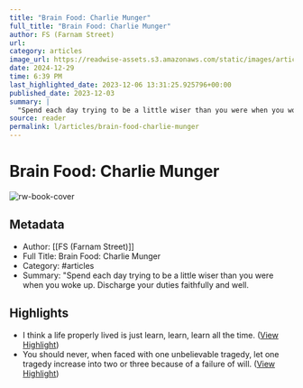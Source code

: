 ```yaml
---
title: "Brain Food: Charlie Munger"
full_title: "Brain Food: Charlie Munger"
author: FS (Farnam Street)
url: 
category: articles
image_url: https://readwise-assets.s3.amazonaws.com/static/images/article3.5c705a01b476.png
date: 2024-12-29
time: 6:39 PM
last_highlighted_date: 2023-12-06 13:31:25.925796+00:00
published_date: 2023-12-03
summary: |
  "Spend each day trying to be a little wiser than you were when you woke up. Discharge your duties faithfully and well.
source: reader
permalink: l/articles/brain-food-charlie-munger
---
```

# Brain Food: Charlie Munger

![rw-book-cover](https://readwise-assets.s3.amazonaws.com/static/images/article3.5c705a01b476.png)

## Metadata
- Author: [[FS (Farnam Street)]]
- Full Title: Brain Food: Charlie Munger
- Category: #articles
- Summary: "Spend each day trying to be a little wiser than you were when you woke up. Discharge your duties faithfully and well.

## Highlights
- I think a life properly lived is just learn, learn, learn all the time. ([View Highlight](https://read.readwise.io/read/01hgzn6vszfthrjr7ac41v1fsh))
- You should never, when faced with one unbelievable tragedy, let one tragedy increase into two or three because of a failure of will. ([View Highlight](https://read.readwise.io/read/01hgzn6zcv66212514xste6mjh))


